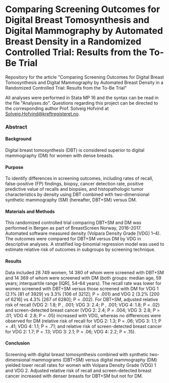 # Comparing Screening Outcomes for Digital Breast Tomosynthesis and Digital Mammography by Automated Breast Density in a Randomized Controlled Trial: Results from the To-Be Trial
Repository for the article "Comparing Screening Outcomes for Digital Breast Tomosynthesis and Digital Mammography by Automated Breast Density in a Randomized Controlled Trial: Results from the To-Be Trial"

All analyses were performed in Stata MP 16 and the syntax can be read in the file "Analyses.do". Questions regarding this project can be directed to the corresponding author Prof. Solveig Hofvind at Solveig.Hofvind@kreftregisteret.no.

### Abstract
#### Background
Digital breast tomosynthesis (DBT) is considered superior to digital mammography (DM) for women with dense breasts.

#### Purpose
To identify differences in screening outcomes, including rates of recall, false-positive (FP) findings, biopsy, cancer detection rate, positive predictive value of recalls and biopsies, and histopathologic tumor characteristics by density using DBT combined with two-dimensional synthetic mammography (SM) (hereafter, DBT+SM) versus DM.

#### Materials and Methods 
This randomized controlled trial comparing DBT+SM and DM was performed in Bergen as part of BreastScreen Norway, 2016–2017. Automated software measured density (Volpara Density Grade [VDG] 1–4). The outcomes were compared for DBT+SM versus DM by VDG in descriptive analyses. A stratified log-binomial regression model was used to estimate relative risk of outcomes in subgroups by screening technique.

#### Results
Data included 28 749 women, 14 380 of whom were screened with DBT+SM and 14 369 of whom were screened with DM (both groups: median age, 59 years; interquartile range [IQR], 54–64 years). The recall rate was lower for women screened with DBT+SM versus those screened with DM for VDG 1 (2.1% [81 of 3929] vs 3.3% [106 of 3212]; P = .001) and VDG 2 (3.2% [200 of 6216] vs 4.3% [267 of 6280]; P = .002). For DBT+SM, adjusted relative risk of recall (VDG 2: 1.8; P , .001; VDG 3: 2.4; P , .001; VDG 4: 1.8; P = .02) and screen-detected breast cancer (VDG 2: 2.4; P = .004; VDG 3: 2.8; P = .01; VDG 4: 2.8; P = .05) increased with VDG, whereas no differences were observed for DM (relative risk of recall for VDG 2: 1.3; P = .06; VDG 3: 1.1; P = .41; VDG 4: 1.1; P = .71; and relative risk of screen-detected breast cancer for VDG 2: 1.7; P = .13; VDG 3: 2.1; P = .06; VDG 4: 2.2; P = .15).

#### Conclusion
Screening with digital breast tomosynthesis combined with synthetic two-dimensional mammograms (DBT+SM) versus digital mammography (DM) yielded lower recall rates for women with Volpara Density Grade (VDG) 1 and VDG 2. Adjusted relative risk of recall and screen-detected breast cancer increased with denser breasts for DBT+SM but not for DM.
